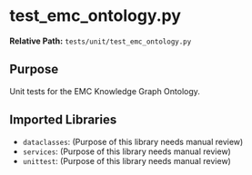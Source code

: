 # test_emc_ontology.py

**Relative Path:** `tests/unit/test_emc_ontology.py`

## Purpose

Unit tests for the EMC Knowledge Graph Ontology.

## Imported Libraries

- `dataclasses`: (Purpose of this library needs manual review)
- `services`: (Purpose of this library needs manual review)
- `unittest`: (Purpose of this library needs manual review)
